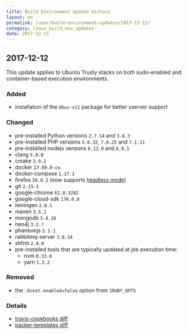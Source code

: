 ```yaml
---
title: Build Environment Update History
layout: en
permalink: /user/build-environment-updates/2017-12-12/
category: linux_build_env_updates
date: 2017-12-11
---
```


## 2017-12-12

This update applies to Ubuntu Trusty stacks on both sudo-enabled and
container-based execution environments.

### Added

- installation of the `dbus-x11` package for better xserver support

### Changed

 - pre-installed Python versions `2.7.14` and `3.6.3`
 - pre-installed PHP versions `5.6.32`, `7.0.25` and `7.1.11`
 - pre-installed nodejs versions `6.12.0` and `8.9.1`
 - clang `5.0.0`
 - cmake `3.9.2`
 - docker `17.09.0-ce`
 - docker-compose `1.17.1`
 - firefox `56.0.2` (now supports [headless mode](/user/gui-and-headless-browsers/#using-the-firefox-addon-in-headless-mode))
 - git `2.15.1`
 - google-chrome `62.0.3202`
 - google-cloud-sdk `176.0.0`
 - leiningen `2.8.1`
 - maven `3.5.2`
 - mongodb `3.4.10`
 - neo4j `3.2.7`
 - phantomjs `2.1.1`
 - rabbitmq-server `3.6.14`
 - shfmt `2.0.0`
 - pre-installed tools that are typically updated at job execution time:
    - nvm `0.33.6`
    - yarn `1.3.2`

### Removed

- the `-Xcext.enabled=false` option from `JRUBY_OPTS`

### Details

- [travis-cookbooks diff](https://github.com/travis-ci/travis-cookbooks/compare/4642454...7c2c6a6)
- [packer-templates diff](https://github.com/travis-ci/packer-templates/compare/f33ae65...986baf0)
